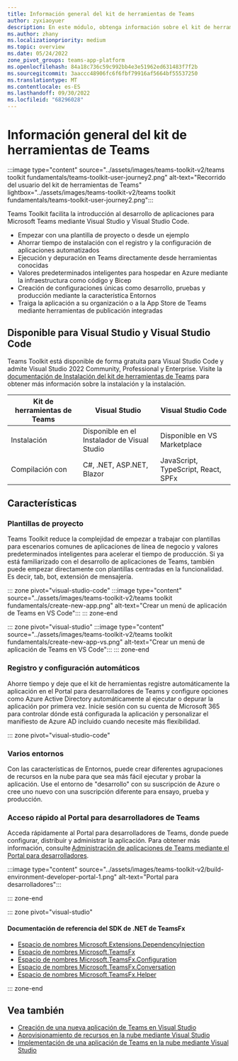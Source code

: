 ```yaml
---
title: Información general del kit de herramientas de Teams
author: zyxiaoyuer
description: En este módulo, obtenga información sobre el kit de herramientas de Teams, la instalación del kit de herramientas de Teams y el recorrido del usuario del kit de herramientas de Teams.
ms.author: zhany
ms.localizationpriority: medium
ms.topic: overview
ms.date: 05/24/2022
zone_pivot_groups: teams-app-platform
ms.openlocfilehash: 84a18c736c59c992bb4e3e51962ed631483f7f2b
ms.sourcegitcommit: 3aaccc48906fc6f6fbf79916af5664bf55537250
ms.translationtype: MT
ms.contentlocale: es-ES
ms.lasthandoff: 09/30/2022
ms.locfileid: "68296028"
---
```

# <a name="teams-toolkit-overview"></a>Información general del kit de herramientas de Teams

:::image type="content" source="../assets/images/teams-toolkit-v2/teams toolkit fundamentals/teams-toolkit-user-journey2.png" alt-text="Recorrido del usuario del kit de herramientas de Teams" lightbox="../assets/images/teams-toolkit-v2/teams toolkit fundamentals/teams-toolkit-user-journey2.png":::

Teams Toolkit facilita la introducción al desarrollo de aplicaciones para Microsoft Teams mediante Visual Studio y Visual Studio Code.

* Empezar con una plantilla de proyecto o desde un ejemplo
* Ahorrar tiempo de instalación con el registro y la configuración de aplicaciones automatizados
* Ejecución y depuración en Teams directamente desde herramientas conocidas
* Valores predeterminados inteligentes para hospedar en Azure mediante la infraestructura como código y Bicep
* Creación de configuraciones únicas como desarrollo, pruebas y producción mediante la característica Entornos
* Traiga la aplicación a su organización o a la App Store de Teams mediante herramientas de publicación integradas

## <a name="available-for-visual-studio-and-visual-studio-code"></a>Disponible para Visual Studio y Visual Studio Code

Teams Toolkit está disponible de forma gratuita para Visual Studio Code y admite Visual Studio 2022 Community, Professional y Enterprise. Visite la [documentación de Instalación del kit de herramientas de Teams](./install-Teams-Toolkit.md) para obtener más información sobre la instalación y la instalación.

| Kit de herramientas de Teams | Visual Studio | Visual Studio Code |
| - | ------------- | ------------------ |
| Instalación | Disponible en el Instalador de Visual Studio | Disponible en VS Marketplace |
| Compilación con | C#, .NET, ASP.NET, Blazor | JavaScript, TypeScript, React, SPFx |

## <a name="features"></a>Características

### <a name="project-templates"></a>Plantillas de proyecto

Teams Toolkit reduce la complejidad de empezar a trabajar con plantillas para escenarios comunes de aplicaciones de línea de negocio y valores predeterminados inteligentes para acelerar el tiempo de producción. Si ya está familiarizado con el desarrollo de aplicaciones de Teams, también puede empezar directamente con plantillas centradas en la funcionalidad. Es decir, tab, bot, extensión de mensajería.

::: zone pivot="visual-studio-code"
:::image type="content" source="../assets/images/teams-toolkit-v2/teams toolkit fundamentals/create-new-app.png" alt-text="Crear un menú de aplicación de Teams en VS Code":::
::: zone-end

::: zone pivot="visual-studio"
:::image type="content" source="../assets/images/teams-toolkit-v2/teams toolkit fundamentals/create-new-app-vs.png" alt-text="Crear un menú de aplicación de Teams en VS Code":::
::: zone-end

### <a name="automatic-registration-and-configuration"></a>Registro y configuración automáticos

Ahorre tiempo y deje que el kit de herramientas registre automáticamente la aplicación en el Portal para desarrolladores de Teams y configure opciones como Azure Active Directory automáticamente al ejecutar o depurar la aplicación por primera vez. Inicie sesión con su cuenta de Microsoft 365 para controlar dónde está configurada la aplicación y personalizar el manifiesto de Azure AD incluido cuando necesite más flexibilidad.

::: zone pivot="visual-studio-code"

### <a name="multiple-environments"></a>Varios entornos

Con las características de Entornos, puede crear diferentes agrupaciones de recursos en la nube para que sea más fácil ejecutar y probar la aplicación. Use el entorno de "desarrollo" con su suscripción de Azure o cree uno nuevo con una suscripción diferente para ensayo, prueba y producción.

### <a name="quick-access-to-teams-developer-portal"></a>Acceso rápido al Portal para desarrolladores de Teams

Acceda rápidamente al Portal para desarrolladores de Teams, donde puede configurar, distribuir y administrar la aplicación. Para obtener más información, consulte [Administración de aplicaciones de Teams mediante el Portal para desarrolladores](../concepts/build-and-test/manage-your-apps-in-developer-portal.md).

:::image type="content" source="../assets/images/teams-toolkit-v2/build-environment-developer-portal-1.png" alt-text="Portal para desarrolladores":::

::: zone-end

::: zone pivot="visual-studio"

#### <a name="teamsfx-net-sdk-reference-docs"></a>Documentación de referencia del SDK de .NET de TeamsFx

* [Espacio de nombres Microsoft.Extensions.DependencyInjection](/../dotnet/api/Microsoft.Extensions.DependencyInjection)
* [Espacio de nombres Microsoft.TeamsFx](/../dotnet/api/Microsoft.TeamsFx)
* [Espacio de nombres Microsoft.TeamsFx.Configuration](/../dotnet/api/Microsoft.TeamsFx.Configuration)
* [Espacio de nombres Microsoft.TeamsFx.Conversation](/../dotnet/api/Microsoft.TeamsFx.Conversation)
* [Espacio de nombres Microsoft.TeamsFx.Helper](/../dotnet/api/Microsoft.TeamsFx.Helper)

::: zone-end

## <a name="see-also"></a>Vea también

* [Creación de una nueva aplicación de Teams en Visual Studio](create-new-teams-app-for-Visual-Studio.md)
* [Aprovisionamiento de recursos en la nube mediante Visual Studio](provision-cloud-resources.md)
* [Implementación de una aplicación de Teams en la nube mediante Visual Studio](deploy-teams-app.md)
